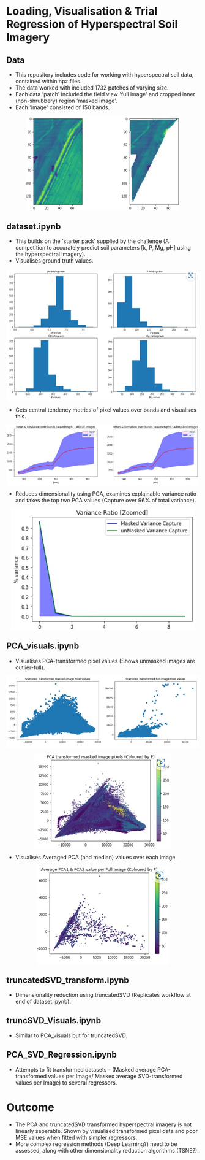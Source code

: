 # Loading, Visualisation & Trial Regression of Hyperspectral Soil Imagery
## Data
- This repository includes code for working with hyperspectral soil data, contained within npz files.
- The data worked with included 1732 patches of varying size.
- Each data 'patch' included the field view 'full image' and cropped inner (non-shrubbery) region 'masked image'.
- Each 'image' consisted of 150 bands.
<p align="center">
  <img src = "/imgs/bandImg.jpg" alt="image of masked and unmasked soil patch image" width="400" img align="middle" />
</p>

## dataset.ipynb
- This builds on the 'starter pack' supplied by the challenge (A competition to accurately predict soil parameters [k, P, Mg, pH] using the hyperspectral imagery).
- Visualises ground truth values.
<p align="center">
  <img src = "/imgs/groundTruth.jpg" alt="ground truth variable values histogram" width="600" img align="middle" />
</p>

- Gets central tendency metrics of pixel values over bands and visualises this.

<p align="center">
  <img src = "/imgs/bandDeviation.jpg" alt="mean and deviation of pixel values over bands" img align="middle" />
</p>

- Reduces dimensionality using PCA, examines explainable variance ratio and takes the top two PCA values (Capture over 96% of total variance).

<p align="center">
  <img src = "/imgs/variationRatio.jpg" alt="Explainable variance ratio of PCA values" img align="middle" />
</p>

## PCA_visuals.ipynb
- Visualises PCA-transformed pixel values (Shows unmasked images are outlier-full).

<p align="center">
  <img src = "/imgs/outliers.jpg" alt="masked transformed pixels versus unmasked - visualized" img align="middle" />
</p>

<p align="center">
  <img src = "/imgs/colourization.jpg" alt="masked transformed PCA 1 & 2 values visualized by P value" img align="middle" />
</p>

- Visualises Averaged PCA (and median) values over each image.
<p align="center">
  <img src = "/imgs/averaged.jpg" alt="masked transformed PCA 1 & 2 values (averaged per image) visualized by P value" img align="middle" />
</p>

## truncatedSVD_transform.ipynb
- Dimensionality reduction using truncatedSVD (Replicates workflow at end of dataset.ipynb).

## truncSVD_Visuals.ipynb
- Similar to PCA_visuals but for truncatedSVD.

## PCA_SVD_Regression.ipynb
- Attempts to fit transformed datasets - (Masked average PCA-transformed values per Image/ Masked average SVD-transformed values per Image) to several regressors.

# Outcome
- The PCA and truncatedSVD transformed hyperspectral imagery is not linearly seperable. Shown by visualised transformed pixel data and poor MSE values when fitted with simpler regressors.
- More complex regression methods (Deep Learning?) need to be assessed, along with other dimensionality reduction algorithms (TSNE?).
